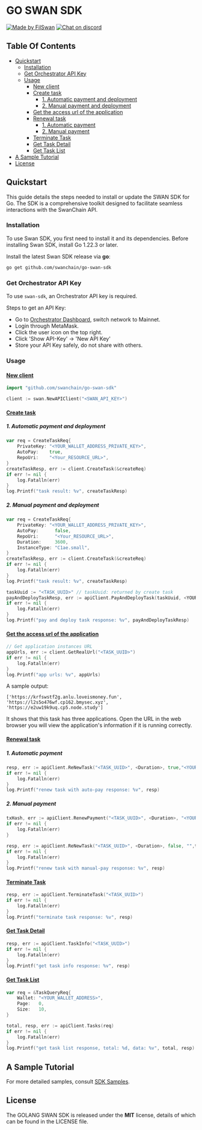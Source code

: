 # GO SWAN SDK <!-- omit in toc -->

[![Made by FilSwan](https://img.shields.io/badge/made%20by-FilSwan-green.svg)](https://www.filswan.com/)
[![Chat on discord](https://img.shields.io/badge/join%20-discord-brightgreen.svg)](https://discord.com/invite/swanchain)

## Table Of Contents<!-- omit in toc -->

- [Quickstart](#quickstart)
  - [Installation](#installation)
  - [Get Orchestrator API Key](#get-orchestrator-api-key)
  - [Usage](#usage)
    - [New client](#new-client)
    - [Create task](#create-task)
      - [1. Automatic payment and deployment](#1-automatic-payment-and-deployment)
      - [2. Manual payment and deployment](#2-manual-payment-and-deployment)
    - [Get the access url of the application](#get-the-access-url-of-the-application)
    - [Renewal task](#renewal-task)
      - [1. Automatic payment](#1-automatic-payment)
      - [2. Manual payment](#2-manual-payment)
    - [Terminate Task](#terminate-task)
    - [Get Task Detail](#get-task-detail)
    - [Get Task List](#get-task-list)
- [A Sample Tutorial](#a-sample-tutorial)
- [License](#license)


## Quickstart

This guide details the steps needed to install or update the SWAN SDK for Go. The SDK is a comprehensive toolkit designed to facilitate seamless interactions with the SwanChain API.

### Installation

To use Swan SDK, you first need to install it and its dependencies. Before installing Swan SDK, install Go 1.22.3 or later.


Install the latest Swan SDK release via **go**:

```bash
go get github.com/swanchain/go-swan-sdk
```

### Get Orchestrator API Key

To use `swan-sdk`, an Orchestrator API key is required.

Steps to get an API Key:

- Go to [Orchestrator Dashboard](https://orchestrator.swanchain.io/provider-status), switch network to Mainnet.
- Login through MetaMask.
- Click the user icon on the top right.
- Click 'Show API-Key' -> 'New API Key'
- Store your API Key safely, do not share with others.


### Usage

#### [New client]()

```go
import "github.com/swanchain/go-swan-sdk"

client := swan.NewAPIClient("<SWAN_API_KEY>")
```

#### [Create task]()

##### 1. Automatic payment and deployment
```go
var req = CreateTaskReq{
    PrivateKey: "<YOUR_WALLET_ADDRESS_PRIVATE_KEY>",
    AutoPay:    true, 
    RepoUri:    "<Your_RESOURCE_URL>",    
}
createTaskResp, err := client.CreateTask(&createReq)
if err != nil {
    log.Fatalln(err)
}
log.Printf("task result: %v", createTaskResp)
```

##### 2. Manual payment and deployment
```go
var req = CreateTaskReq{
    PrivateKey: "<YOUR_WALLET_ADDRESS_PRIVATE_KEY>",
    AutoPay:      false,
    RepoUri:      "<Your_RESOURCE_URL>",
    Duration:     3600, 
    InstanceType: "C1ae.small", 
}
createTaskResp, err := client.CreateTask(&createReq)
if err != nil {
    log.Fatalln(err)
}
log.Printf("task result: %v", createTaskResp)

taskUuid := "<TASK_UUID>" // taskUuid: returned by create task
payAndDeployTaskResp, err := apiClient.PayAndDeployTask(taskUuid, <YOUR_WALLET_ADDRESS_PRIVATE_KEY>, <Duration>, <InstanceType>)
if err != nil {
    log.Fatalln(err)
}
log.Printf("pay and deploy task response: %v", payAndDeployTaskResp)
```

#### [Get the access url of the application]()
```go
// Get application instances URL
appUrls, err := client.GetRealUrl("<TASK_UUID>")
if err != nil {
	log.Fatalln(err)
}
log.Printf("app urls: %v", appUrls)
```
A sample output:

```
['https://krfswstf2g.anlu.loveismoney.fun', 'https://l2s5o476wf.cp162.bmysec.xyz', 'https://e2uw19k9uq.cp5.node.study']
```

It shows that this task has three applications. Open the URL in the web browser you will view the application's information if it is running correctly.


#### [Renewal task]()

##### 1. Automatic payment
```go
resp, err := apiClient.ReNewTask("<TASK_UUID>", <Duration>, true,"<YOUR_WALLET_ADDRESS_PRIVATE_KEY>", "")
if err != nil {
	log.Fatalln(err)
}
log.Printf("renew task with auto-pay response: %v", resp)
```

##### 2. Manual payment
```go
txHash, err := apiClient.RenewPayment("<TASK_UUID>", <Duration>, "<YOUR_WALLET_ADDRESS_PRIVATE_KEY>")
if err != nil {
	log.Fatalln(err)
}

resp, err := apiClient.ReNewTask("<TASK_UUID>", <Duration>, false, "",txHash)
if err != nil {
	log.Fatalln(err)
}
log.Printf("renew task with manual-pay response: %v", resp)
```

#### [Terminate Task]()

```go
resp, err := apiClient.TerminateTask("<TASK_UUID>")
if err != nil {
    log.Fatalln(err)
}
log.Printf("terminate task response: %v", resp)
```

#### [Get Task Detail]()
```go
resp, err := apiClient.TaskInfo("<TASK_UUID>")
if err != nil {
    log.Fatalln(err)
}
log.Printf("get task info response: %v", resp)
```

#### [Get Task List]()
```go
var req = &TaskQueryReq{
    Wallet: "<YOUR_WALLET_ADDRESS>",
    Page:   0,
    Size:   10,
}

total, resp, err := apiClient.Tasks(req)
if err != nil {
    log.Fatalln(err)
}
log.Printf("get task list response, total: %d, data: %v", total, resp)
```

## A Sample Tutorial

For more detailed samples, consult [SDK Samples](https://github.com/swanchain/go-swan-sdk/blob/main/client_test.go).


## License

The GOLANG SWAN SDK is released under the **MIT** license, details of which can be found in the LICENSE file.
